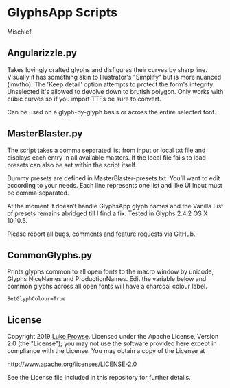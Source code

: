 # GlyphsApp Scripts

Mischief.

## Angularizzle.py

Takes lovingly crafted glyphs and disfigures their curves by sharp line. Visually it has something akin to Illustrator's "Simplify" but is more nuanced (imvfho). The 'Keep detail' option attempts to protect the form's integrity. Unselected it's allowed to devolve down to brutish polygon. Only works with cubic curves so if you import TTFs be sure to convert.

Can be used on a glyph-by-glyph basis or across the entire selected font.

## MasterBlaster.py

The script takes a comma separated list from input or local txt file and displays each entry in all available masters. If the local file fails to load presets can also be set within the script itself.

Dummy presets are defined in MasterBlaster-presets.txt. You’ll want to edit according to your needs. Each line represents one list and like UI input must be comma separated. 

At the moment it doesn’t handle GlyphsApp glyph names and the Vanilla List of presets remains abridged till I find a fix. Tested in Glyphs 2.4.2 OS X 10.10.5.

Please report all bugs, comments and feature requests via GitHub.

## CommonGlyphs.py

Prints glyphs common to all open fonts to the macro window by unicode, Glyphs NiceNames and ProductionNames. Edit the variable below and common glyphs across all open fonts will have a charcoal colour label.

```
SetGlyphColour=True
```

## License

Copyright 2019 [Luke Prowse](http://twitter.com/luke_prowse). Licensed under the Apache License, Version 2.0 (the "License"); you may not use the software provided here except in compliance with the License. You may obtain a copy of the License at

http://www.apache.org/licenses/LICENSE-2.0

See the License file included in this repository for further details.

